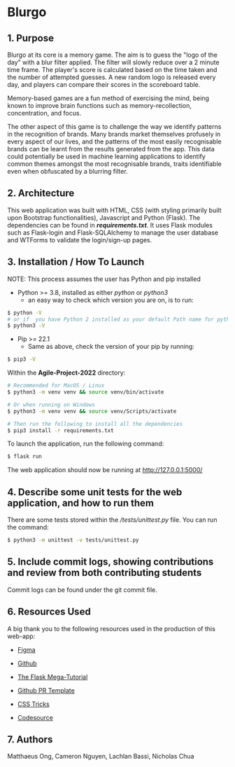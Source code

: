 # Blurgo

## 1. Purpose

Blurgo at its core is a memory game. The aim is to guess the "logo of the day" with a blur filter applied. The filter will slowly reduce over a 2 minute time frame. The player's score is calculated based on the time taken and the number of attempted guesses. A new random logo is released every day, and players can compare their scores in the scoreboard table.

Memory-based games are a fun method of exercising the mind, being known to improve brain functions such as memory-recollection, concentration, and focus.

The other aspect of this game is to challenge the way we identify patterns in the recognition of brands. Many brands market themselves profusely in every aspect of our lives, and the patterns of the most easily recognisable brands can be learnt from the results generated from the app. This data could potentially be used in machine learning applications to identify common themes amongst the most recognisable brands, traits identifiable even when obfuscated by a blurring filter.

## 2. Architecture

This web application was built with HTML, CSS (with styling primarily built upon Bootstrap functionalities), Javascript and Python (Flask). The dependencies can be found in ***requirements.txt***. It uses Flask modules such as Flask-login and Flask-SQLAlchemy to manage the user database and WTForms to validate the login/sign-up pages.

## 3. Installation / How To Launch

NOTE: This process assumes the user has Python and pip installed

- Python >= 3.8, installed as either *python* or *python3*
  - an easy way to check which version you are on, is to run:

```sh
$ python -V
# or if  you have Python 2 installed as your default Path name for python, run python3 instead (we will be using python3 from now on)
$ python3 -V
```

- Pip >= 22.1
  - Same as above, check the version of your pip by running:

```sh
$ pip3 -V
```

Within the **Agile-Project-2022** directory:

```sh
# Recommended for MacOS / Linux
$ python3 -m venv venv && source venv/bin/activate

# Or when running on Windows
$ python3 -m venv venv && source venv/Scripts/activate

# Then run the following to install all the dependencies
$ pip3 install -r requirements.txt
```

To launch the application, run the following command:

```sh
$ flask run
```

The web application should now be running at http://127.0.0.1:5000/

## 4. Describe some unit tests for the web application, and how to run them

There are some tests stored within the */tests/unittest.py* file. 
You can run the command:

```sh
$ python3 -m unittest -v tests/unittest.py
```

## 5. Include commit logs, showing contributions and review from both contributing students
  
Commit logs can be found under the git commit file.

## 6. Resources Used

A big thank you to the following resources used in the production of this web-app:

- [Figma](https://www.figma.com/file/tn4Bsz7LHcRCxrgEauJxAj/Blurgo-Figma-Board?node-id=0%3A1)

- [Github](https://github.com/mattshroom/Agile-Project-2022)

- [The Flask Mega-Tutorial](https://blog.miguelgrinberg.com/post/the-flask-mega-tutorial-part-i-hello-world)

- [Github PR Template](https://embeddedartistry.com/blog/2017/08/04/a-github-pull-request-template-for-your-projects/)

- [CSS Tricks](https://css-tricks.com/)

- [Codesource](https://codesource.io/building-a-restful-crud-api-with-flask/)
 
## 7. Authors

Matthaeus Ong, Cameron Nguyen, Lachlan Bassi, Nicholas Chua
